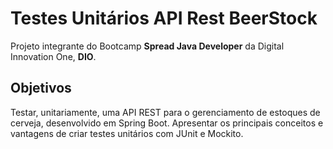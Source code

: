 # Testes Unitários API Rest BeerStock

Projeto integrante do Bootcamp **Spread Java Developer** da Digital Innovation One, **DIO**.

## Objetivos
Testar, unitariamente, uma API REST para o gerenciamento de estoques de cerveja, desenvolvido em Spring Boot.
Apresentar os principais conceitos e vantagens de criar testes unitários com JUnit e Mockito.
